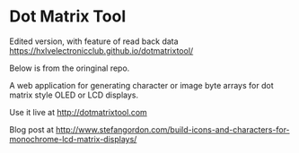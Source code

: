 # Dot Matrix Tool

Edited version, with feature of read back data
https://hxlvelectronicclub.github.io/dotmatrixtool/


Below is from the oringinal repo.

A web application for generating character or image byte arrays for dot matrix style OLED or LCD displays.

Use it live at http://dotmatrixtool.com

Blog post at http://www.stefangordon.com/build-icons-and-characters-for-monochrome-lcd-matrix-displays/
